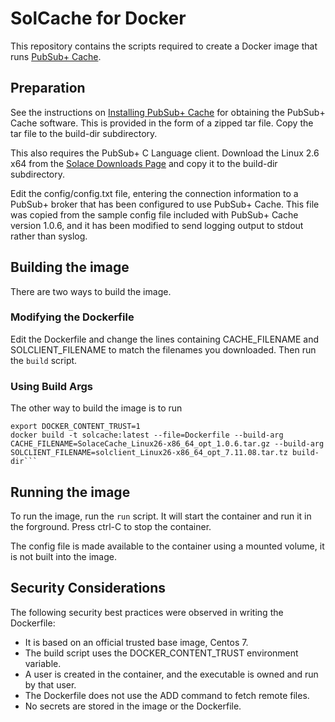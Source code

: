# SolCache for Docker

This repository contains the scripts required to create a Docker image that runs [PubSub+ Cache](https://docs.solace.com/Solace-PubSub-Cache/PubSub-Cache-Overview.htm).

## Preparation

See the instructions on [Installing PubSub+ Cache](https://docs.solace.com/Solace-PubSub-Cache/Installing-PubSub-Cache.htm) for obtaining the PubSub+ Cache software. This is provided in the form of a zipped tar file. Copy the tar file to the build-dir subdirectory.

This also requires the PubSub+ C Language client. Download the Linux 2.6 x64 from the [Solace Downloads Page](https://solace.com/downloads/) and copy it to the build-dir subdirectory.

Edit the config/config.txt file, entering the connection information to a PubSub+ broker that has been configured to use PubSub+ Cache. This file was copied from the sample config file included with PubSub+ Cache version 1.0.6, and it has been modified to send logging output to stdout rather than syslog.

## Building the image

There are two ways to build the image.

### Modifying the Dockerfile

Edit the Dockerfile and change the lines containing CACHE_FILENAME and SOLCLIENT_FILENAME to match the 
filenames you downloaded. Then run the ```build``` script.

### Using Build Args

The other way to build the image is to run

```
export DOCKER_CONTENT_TRUST=1
docker build -t solcache:latest --file=Dockerfile --build-arg CACHE_FILENAME=SolaceCache_Linux26-x86_64_opt_1.0.6.tar.gz --build-arg SOLCLIENT_FILENAME=solclient_Linux26-x86_64_opt_7.11.08.tar.tz build-dir```
```

## Running the image

To run the image, run the ```run``` script. It will start the container and run it in the forground. Press ctrl-C to stop the container.

The config file is made available to the container using a mounted volume, it is not built into the image.

## Security Considerations

The following security best practices were observed in writing the Dockerfile:

* It is based on an official trusted base image, Centos 7.
* The build script uses the DOCKER_CONTENT_TRUST environment variable.
* A user is created in the container, and the executable is owned and run by that user.
* The Dockerfile does not use the ADD command to fetch remote files.
* No secrets are stored in the image or the Dockerfile.

